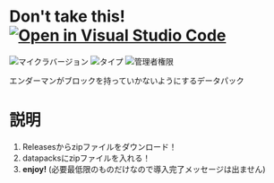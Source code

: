 # Don't take this! [![Open in Visual Studio Code](https://open.vscode.dev/badges/open-in-vscode.svg)](https://open.vscode.dev/tunakaniri/dont-take-this) <!-- ![ダウンロード数](https://img.shields.io/github/downloads/tunakaniri/dont-take-this/total) -->
![マイクラバージョン](https://img.shields.io/badge/Minecraft%20Ver-Java%201.13~1.18.1-brightgreen) ![タイプ](https://img.shields.io/badge/Type-datapack-orange) ![管理者権限](https://img.shields.io/badge/Need%20OP-None-lightgrey)

エンダーマンがブロックを持っていかないようにするデータパック

# 説明
1. Releasesからzipファイルをダウンロード！
2. datapacksにzipファイルを入れる！
3. **enjoy!** (必要最低限のものだけなので導入完了メッセージは出ません)
